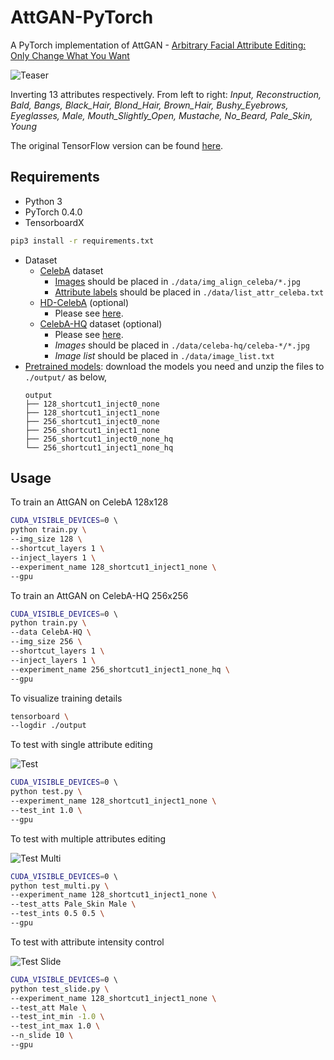 # AttGAN-PyTorch

A PyTorch implementation of AttGAN - [Arbitrary Facial Attribute Editing: Only Change What You Want](https://arxiv.org/abs/1711.10678)

![Teaser](https://github.com/elvisyjlin/AttGAN-PyTorch/blob/master/pics/teaser.jpg)

Inverting 13 attributes respectively. From left to right: _Input, Reconstruction, Bald, Bangs, Black_Hair, Blond_Hair, Brown_Hair, Bushy_Eyebrows, Eyeglasses, Male, Mouth_Slightly_Open, Mustache, No_Beard, Pale_Skin, Young_

The original TensorFlow version can be found [here](https://github.com/LynnHo/AttGAN-Tensorflow).


## Requirements

* Python 3
* PyTorch 0.4.0
* TensorboardX

```bash
pip3 install -r requirements.txt
```

* Dataset
  * [CelebA](http://mmlab.ie.cuhk.edu.hk/projects/CelebA.html) dataset
    * [Images](https://www.dropbox.com/sh/8oqt9vytwxb3s4r/AADSNUu0bseoCKuxuI5ZeTl1a/Img?dl=0&preview=img_align_celeba.zip) should be placed in `./data/img_align_celeba/*.jpg`
    * [Attribute labels](https://www.dropbox.com/sh/8oqt9vytwxb3s4r/AAA8YmAHNNU6BEfWMPMfM6r9a/Anno?dl=0&preview=list_attr_celeba.txt) should be placed in `./data/list_attr_celeba.txt`
  * [HD-CelebA](https://github.com/LynnHo/HD-CelebA-Cropper) (optional)
    * Please see [here](https://github.com/LynnHo/HD-CelebA-Cropper).
  * [CelebA-HQ](https://github.com/tkarras/progressive_growing_of_gans) dataset (optional)
    * Please see [here](https://github.com/willylulu/celeba-hq-modified).
    * _Images_ should be placed in `./data/celeba-hq/celeba-*/*.jpg`
    * _Image list_ should be placed in `./data/image_list.txt`
* [Pretrained models](https://goo.gl/mQkqNo): download the models you need and unzip the files to `./output/` as below,
  ```text
  output
  ├── 128_shortcut1_inject0_none
  ├── 128_shortcut1_inject1_none
  ├── 256_shortcut1_inject0_none
  ├── 256_shortcut1_inject1_none
  ├── 256_shortcut1_inject0_none_hq
  └── 256_shortcut1_inject1_none_hq
  ```

## Usage

To train an AttGAN on CelebA 128x128

```bash
CUDA_VISIBLE_DEVICES=0 \ 
python train.py \ 
--img_size 128 \ 
--shortcut_layers 1 \ 
--inject_layers 1 \ 
--experiment_name 128_shortcut1_inject1_none \ 
--gpu
```

To train an AttGAN on CelebA-HQ 256x256

```bash
CUDA_VISIBLE_DEVICES=0 \ 
python train.py \ 
--data CelebA-HQ \ 
--img_size 256 \ 
--shortcut_layers 1 \ 
--inject_layers 1 \ 
--experiment_name 256_shortcut1_inject1_none_hq \ 
--gpu
```

To visualize training details

```bash
tensorboard \
--logdir ./output
```

To test with single attribute editing

![Test](https://github.com/elvisyjlin/AttGAN-PyTorch/blob/master/pics/sample_testing.jpg)

```bash
CUDA_VISIBLE_DEVICES=0 \ 
python test.py \ 
--experiment_name 128_shortcut1_inject1_none \ 
--test_int 1.0 \ 
--gpu
```

To test with multiple attributes editing

![Test Multi](https://github.com/elvisyjlin/AttGAN-PyTorch/blob/master/pics/sample_testing_multi.jpg)

```bash
CUDA_VISIBLE_DEVICES=0 \ 
python test_multi.py \ 
--experiment_name 128_shortcut1_inject1_none \ 
--test_atts Pale_Skin Male \ 
--test_ints 0.5 0.5 \ 
--gpu
```

To test with attribute intensity control

![Test Slide](https://github.com/elvisyjlin/AttGAN-PyTorch/blob/master/pics/sample_testing_slide.jpg)

```bash
CUDA_VISIBLE_DEVICES=0 \ 
python test_slide.py \ 
--experiment_name 128_shortcut1_inject1_none \ 
--test_att Male \ 
--test_int_min -1.0 \ 
--test_int_max 1.0 \ 
--n_slide 10 \ 
--gpu
```

